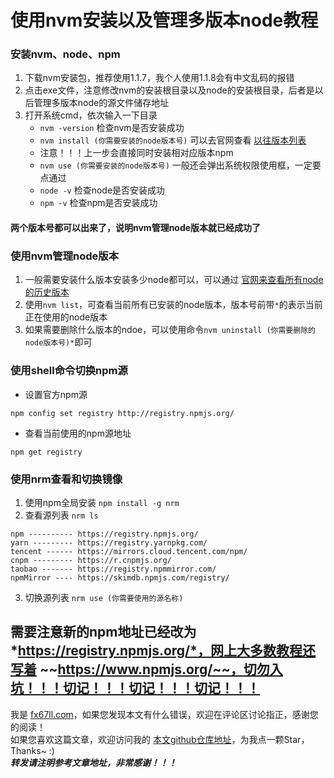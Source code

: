 # 使用nvm安装以及管理多版本node教程

### 安装nvm、node、npm
1. 下载nvm安装包，推荐使用1.1.7，我个人使用1.1.8会有中文乱码的报错   
2. 点击exe文件，注意修改nvm的安装根目录以及node的安装根目录，后者是以后管理多版本node的源文件储存地址  
3. 打开系统cmd，依次输入一下目录
	+ `nvm -version` 检查nvm是否安装成功  
	+ `nvm install (你需要安装的node版本号)` 可以去官网查看 [以往版本列表](https://nodejs.org/zh-cn/download/releases/)  
	+ 注意！！！上一步会直接同时安装相对应版本npm  
	+ `nvm use (你需要安装的node版本号)` 一般还会弹出系统权限使用框，一定要点通过  
	+ `node -v` 检查node是否安装成功  
	+ `npm -v` 检查npm是否安装成功  

#### 两个版本号都可以出来了，说明nvm管理node版本就已经成功了  


### 使用nvm管理node版本
1. 一般需要安装什么版本安装多少node都可以，可以通过 [官网来查看所有node的历史版本](https://nodejs.org/zh-cn/download/releases/)  
2. 使用`nvm list`，可查看当前所有已安装的node版本，版本号前带`*`的表示当前正在使用的node版本  
3. 如果需要删除什么版本的ndoe，可以使用命令`nvm uninstall (你需要删除的node版本号)*`即可  


### 使用shell命令切换npm源
+ 设置官方npm源
```
npm config set registry http://registry.npmjs.org/
```
+ 查看当前使用的npm源地址
```
npm get registry
```


### 使用nrm查看和切换镜像
1. 使用npm全局安装 `npm install -g nrm`  
2. 查看源列表 `nrm ls`  
```
npm ---------- https://registry.npmjs.org/
yarn --------- https://registry.yarnpkg.com/
tencent ------ https://mirrors.cloud.tencent.com/npm/
cnpm --------- https://r.cnpmjs.org/
taobao ------- https://registry.npmmirror.com/
npmMirror ---- https://skimdb.npmjs.com/registry/
```
3. 切换源列表 `nrm use (你需要使用的源名称)`  


## 需要注意新的npm地址已经改为 *https://registry.npmjs.org/*，网上大多数教程还写着 ~~https://www.npmjs.org/~~，切勿入坑！！！切记！！！切记！！！切记！！！


我是 [fx67ll.com](https://fx67ll.com)，如果您发现本文有什么错误，欢迎在评论区讨论指正，感谢您的阅读！  
如果您喜欢这篇文章，欢迎访问我的 [本文github仓库地址](https://github.com/fx67ll/fx67llNode/blob/main/node-blog/install-nvm.md)，为我点一颗Star，Thanks~ :)  
***转发请注明参考文章地址，非常感谢！！！***